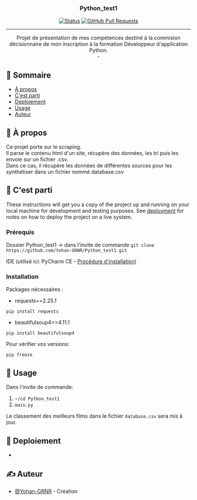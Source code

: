 
<h3 align="center">Python_test1</h3>

<div align="center">

[![Status](https://img.shields.io/badge/status-active-success.svg)]()
[![GitHub Pull Requests](https://img.shields.io/github/issues-pr/kylelobo/The-Documentation-Compendium.svg)](https://github.com/Yohan-GRNR/Python_test1/pulls)


</div>

---

<p align="center"> Projet de présentation de mes compétences destiné à la commision décisionnaire de mon inscription à la formation Développeur d'application Python.
    <br> 
-

</p>

## 📝 Sommaire

- [À propos](#about)
- [C'est parti](#getting_started)
- [Deploiement](#deployment)
- [Usage](#usage)
- [Auteur](#authors)

## 🧐 À propos <a name = "about"></a>

Ce projet porte sur le scraping. <br/> Il parse le contenu html d'un site, récupère des données, les tri puis les envoie sur un fichier .csv.
<br/> Dans ce cas, il récupère les données de différentes sources pour les synthétiser dans un fichier nommé database.csv

## 🏁 C'est parti <a name = "getting_started"></a>

These instructions will get you a copy of the project up and running on your local machine for development and testing purposes. See [deployment](#deployment) for notes on how to deploy the project on a live system.

### Prérequis
Dossier Python_test1
-> dans l'invite de commande  ```git clone https://github.com/Yohan-GRNR/Python_test1.git```

IDE (utilisé ici: PyCharm CE - [Procédure d'installation](https://t-php.fr/69-pycharm-ubuntu.html))

### Installation
Packages nécessaires :
- requests==2.25.1
```
pip install requests
```

- beautifulsoup4==4.11.1

```
pip install beautifulsoup4
```

Pour vérifier vos versions:

```
pip freeze
```

## 🎈 Usage <a name="usage"></a>

Dans l'invite de commande:
1. `~/cd Python_test1`
2. `main.py`

Le classement des meilleurs films dans le fichier ``database.csv`` sera mis à jour.


## 🚀 Deploiement <a name = "deployment"></a>

-

## ✍️ Auteur <a name = "authors"></a>

- [@Yohan-GRNR](https://github.com/Yohan-GRNR) - Création

